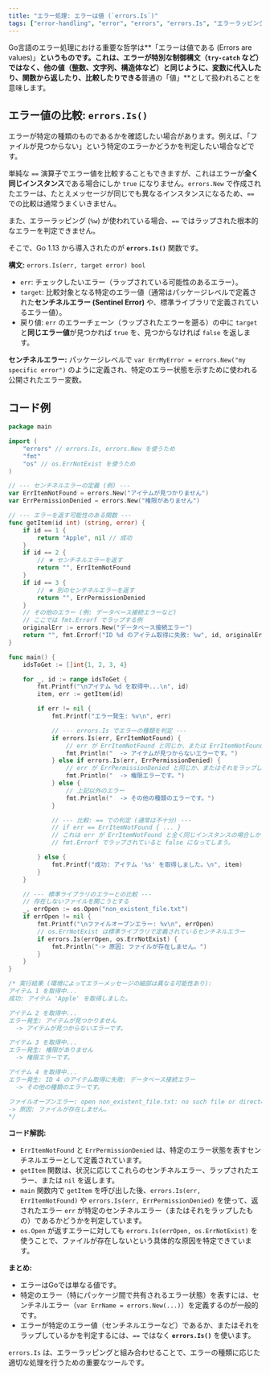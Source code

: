 ```yaml
---
title: "エラー処理: エラーは値 (`errors.Is`)"
tags: ["error-handling", "error", "errors", "errors.Is", "エラーラッピング", "%w", "センチネルエラー"]
---
```


Go言語のエラー処理における重要な哲学は**「エラーは値である (Errors are values)」**というものです。これは、エラーが特別な制御構文（`try-catch` など）ではなく、他の値（整数、文字列、構造体など）と同じように、変数に代入したり、関数から返したり、比較したりできる**普通の「値」**として扱われることを意味します。

## エラー値の比較: `errors.Is()`

エラーが特定の種類のものであるかを確認したい場合があります。例えば、「ファイルが見つからない」という特定のエラーかどうかを判定したい場合などです。

単純な `==` 演算子でエラー値を比較することもできますが、これはエラーが**全く同じインスタンス**である場合にしか `true` になりません。`errors.New` で作成されたエラーは、たとえメッセージが同じでも異なるインスタンスになるため、`==` での比較は通常うまくいきません。

また、エラーラッピング (`%w`) が使われている場合、`==` ではラップされた根本的なエラーを判定できません。

そこで、Go 1.13 から導入されたのが **`errors.Is()`** 関数です。

**構文:** `errors.Is(err, target error) bool`

*   `err`: チェックしたいエラー（ラップされている可能性のあるエラー）。
*   `target`: 比較対象となる特定のエラー値（通常はパッケージレベルで定義された**センチネルエラー (Sentinel Error)** や、標準ライブラリで定義されているエラー値）。
*   戻り値: `err` のエラーチェーン（ラップされたエラーを遡る）の中に `target` と**同じエラー値**が見つかれば `true` を、見つからなければ `false` を返します。

**センチネルエラー:** パッケージレベルで `var ErrMyError = errors.New("my specific error")` のように定義され、特定のエラー状態を示すために使われる公開されたエラー変数。

## コード例

```go title="errors.Is によるエラー判定"
package main

import (
	"errors" // errors.Is, errors.New を使うため
	"fmt"
	"os" // os.ErrNotExist を使うため
)

// --- センチネルエラーの定義 (例) ---
var ErrItemNotFound = errors.New("アイテムが見つかりません")
var ErrPermissionDenied = errors.New("権限がありません")

// --- エラーを返す可能性のある関数 ---
func getItem(id int) (string, error) {
	if id == 1 {
		return "Apple", nil // 成功
	}
	if id == 2 {
		// ★ センチネルエラーを返す
		return "", ErrItemNotFound
	}
	if id == 3 {
		// ★ 別のセンチネルエラーを返す
		return "", ErrPermissionDenied
	}
	// その他のエラー (例: データベース接続エラーなど)
	// ここでは fmt.Errorf でラップする例
	originalErr := errors.New("データベース接続エラー")
	return "", fmt.Errorf("ID %d のアイテム取得に失敗: %w", id, originalErr)
}

func main() {
	idsToGet := []int{1, 2, 3, 4}

	for _, id := range idsToGet {
		fmt.Printf("\nアイテム %d を取得中...\n", id)
		item, err := getItem(id)

		if err != nil {
			fmt.Printf("エラー発生: %v\n", err)

			// --- errors.Is でエラーの種類を判定 ---
			if errors.Is(err, ErrItemNotFound) {
				// err が ErrItemNotFound と同じか、または ErrItemNotFound をラップしている場合
				fmt.Println("  -> アイテムが見つからないエラーです。")
			} else if errors.Is(err, ErrPermissionDenied) {
				// err が ErrPermissionDenied と同じか、またはそれをラップしている場合
				fmt.Println("  -> 権限エラーです。")
			} else {
				// 上記以外のエラー
				fmt.Println("  -> その他の種類のエラーです。")
			}

			// --- 比較: == での判定 (通常は不十分) ---
			// if err == ErrItemNotFound { ... }
			// これは err が ErrItemNotFound と全く同じインスタンスの場合しか true にならない。
			// fmt.Errorf でラップされていると false になってしまう。

		} else {
			fmt.Printf("成功: アイテム '%s' を取得しました。\n", item)
		}
	}

	// --- 標準ライブラリのエラーとの比較 ---
	// 存在しないファイルを開こうとする
	_, errOpen := os.Open("non_existent_file.txt")
	if errOpen != nil {
		fmt.Printf("\nファイルオープンエラー: %v\n", errOpen)
		// os.ErrNotExist は標準ライブラリで定義されているセンチネルエラー
		if errors.Is(errOpen, os.ErrNotExist) {
			fmt.Println("-> 原因: ファイルが存在しません。")
		}
	}
}

/* 実行結果 (環境によってエラーメッセージの細部は異なる可能性あり):
アイテム 1 を取得中...
成功: アイテム 'Apple' を取得しました。

アイテム 2 を取得中...
エラー発生: アイテムが見つかりません
  -> アイテムが見つからないエラーです。

アイテム 3 を取得中...
エラー発生: 権限がありません
  -> 権限エラーです。

アイテム 4 を取得中...
エラー発生: ID 4 のアイテム取得に失敗: データベース接続エラー
  -> その他の種類のエラーです。

ファイルオープンエラー: open non_existent_file.txt: no such file or directory
-> 原因: ファイルが存在しません。
*/
```

**コード解説:**

*   `ErrItemNotFound` と `ErrPermissionDenied` は、特定のエラー状態を表すセンチネルエラーとして定義されています。
*   `getItem` 関数は、状況に応じてこれらのセンチネルエラー、ラップされたエラー、または `nil` を返します。
*   `main` 関数内で `getItem` を呼び出した後、`errors.Is(err, ErrItemNotFound)` や `errors.Is(err, ErrPermissionDenied)` を使って、返されたエラー `err` が特定のセンチネルエラー（またはそれをラップしたもの）であるかどうかを判定しています。
*   `os.Open` が返すエラーに対しても `errors.Is(errOpen, os.ErrNotExist)` を使うことで、ファイルが存在しないという具体的な原因を特定できています。

**まとめ:**

*   エラーはGoでは単なる値です。
*   特定のエラー（特にパッケージ間で共有されるエラー状態）を表すには、センチネルエラー（`var ErrName = errors.New(...)`）を定義するのが一般的です。
*   エラーが特定のエラー値（センチネルエラーなど）であるか、またはそれをラップしているかを判定するには、`==` ではなく **`errors.Is()`** を使います。

`errors.Is` は、エラーラッピングと組み合わせることで、エラーの種類に応じた適切な処理を行うための重要なツールです。